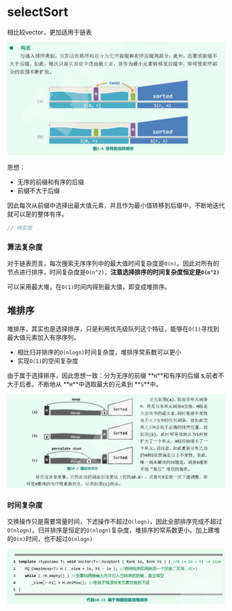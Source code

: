 # selectSort 

相比较vector，更加适用于链表

![selectSort](img/selectSort.png)

思想：
+ 无序的前缀和有序的后缀
+ 前缀不大于后缀

因此每次从前缀中选择出最大值元素，并且作为最小值转移到后缀中，不断地迭代就可以是的整体有序。

```cpp
// 待实现


```
### 算法复杂度
对于链表而言，每次搜索无序序列中的最大值时间复杂度是`O(n)`。因此对所有的节点进行排序，时间复杂度是`O(n^2)`，**注意选择排序的时间复杂度恒定是`O(n^2)`**

可以采用最大堆，在`O(1)`时间内得到最大值，即变成堆排序。

## 堆排序
堆排序，其实也是选择排序，只是利用优先级队列这个特征，能够在`O(1)`寻找到最大值元素加入有序序列。
+ 相比归并排序的`O(nlogn)`时间复杂度，堆排序常系数可以更小
+ 实现`O(1)`的空间复杂度

由于属于选择排序，因此思想一致：分为无序的前缀 **`H`**和有序的后缀 **`S`**,前者不大于后者。不断地从 **`H`**中选取最大的元素到 **`S`**中。

  ![HeapSort](./img/heapSort.png)

### 时间复杂度 
交换操作只是需要常量时间，下滤操作不超过`O(logn)`，因此全部排序完成不超过`O(nlogn)`。归并排序是恒定的`O(nlogn)`复杂度，堆排序的常系数更小。加上建堆的`O(n)`时间，也不超过`O(nlogn)`

![code](./img/hheapSort_code.png)

